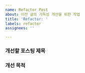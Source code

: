 ```yaml
---
name: Refactor Post
about: 이전 글의 가독성 개선을 위한 작업
title: 'Refactor: '
labels: refactor
assignees: ''

---
```


### 개선할 포스팅 제목

### 개선 목적
